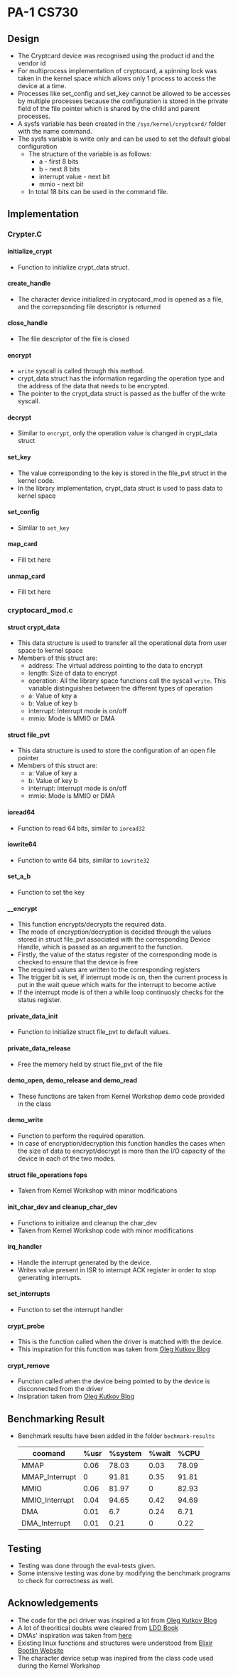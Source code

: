 # PA-1 CS730

## Design
- The Cryptcard device was recognised using the product id and the vendor id
- For multiprocess implementation of cryptocard, a spinning lock was taken in the kernel space which allows only 1 process to access the device at a time.
- Processes like set_config and set_key cannot be allowed to be accesses by multiple processes because the configuration is stored in the private field of the file pointer which is shared by the child and parent processes.
- A sysfs variable has been created in the `/sys/kernel/cryptcard/` folder with the name command.
- The sysfs variable is write only and can be used to set the default global configuration
  - The structure of the variable is as follows:
      - a - first 8 bits
      - b - next 8 bits
      - interrupt value - next bit
      - mmio - next bit
  - In total 18 bits can be used in the command file.

## Implementation

### Crypter.C

#### initialize_crypt
- Function to initialize crypt_data struct.

#### create_handle
- The character device initialized in cryptocard_mod is opened as a file, and the correpsonding file descriptor is returned

#### close_handle
- The file descriptor of the file is closed

#### encrypt
- `write` syscall is called through this method.
- crypt_data struct has the information regarding the operation type and the address of the data that needs to be encrypted.
- The pointer to the crypt_data struct is passed as the buffer of the write syscall.

#### decrypt
- Similar to `encrypt`, only the operation value is changed in crypt_data struct

#### set_key
- The value corresponding to the key is stored in the file_pvt struct in the kernel code.
- In the library implementation, crypt_data struct is used to pass data to kernel space

#### set_config
- Similar to `set_key`

#### map_card
- Fill txt here

#### unmap_card
- Fill txt here

### cryptocard_mod.c

#### struct crypt_data
- This data structure is used to transfer all the operational data from user space to kernel space
- Members of this struct are:
  - address: The virtual address pointing to the data to encrypt
  - length: Size of data to encrypt
  - operation: All the library space functions call the syscall `write`. This variable distinguishes between the different types of operation
  - a: Value of key a
  - b: Value of key b
  - interrupt: Interrupt mode is on/off
  - mmio: Mode is MMIO or DMA

#### struct file_pvt
- This data structure is used to store the configuration of an open file pointer
- Members of this struct are:
  - a: Value of key a
  - b: Value of key b
  - interrupt: Interrupt mode is on/off
  - mmio: Mode is MMIO or DMA

#### ioread64
- Function to read 64 bits, similar to `ioread32`

#### iowrite64
- Function to write 64 bits, similar to `iowrite32`

#### set_a_b
- Function to set the key

#### __encrypt
- This function encrypts/decrypts the required data.
- The mode of encryption/decryption is decided through the values stored in struct file_pvt associated with the corresponding Device Handle, which is passed as an argument to the function.
- Firstly, the value of the status register of the corresponding mode is checked to ensure that the device is free
- The required values are written to the corresponding registers
- The trigger bit is set, if interrupt mode is on, then the current process is put in the wait queue which waits for the interrupt to become active
- If the interrupt mode is of then a while loop continuosly checks for the status register.

#### private_data_init
- Function to initialize struct file_pvt to default values.

#### private_data_release
- Free the memory held by struct file_pvt of the file

#### demo_open, demo_release and demo_read
- These functions are taken from Kernel Workshop demo code provided in the class

#### demo_write
- Function to perform the required operation.
- In case of encryption/decryption this function handles the cases when the size of data to encrypt/decrypt is more than the I/O capacity of the device in each of the two modes.

#### struct file_operations fops
- Taken from Kernel Workshop with minor modifications

#### init_char_dev and cleanup_char_dev
- Functions to initialize and cleanup the char_dev
- Taken from Kernel Workshop code with minor modifications

#### irq_handler
- Handle the interrupt generated by the device.
- Writes value present in ISR to interrupt ACK register in order to stop generating interrupts.

#### set_interrupts
- Function to set the interrupt handler

#### crypt_probe
- This is the function called when the driver is matched with the device.
- This inspiration for this function was taken from [Oleg Kutkov Blog](https://olegkutkov.me/2021/01/07/writing-a-pci-device-driver-for-linux/)

#### crypt_remove
- Function called when the device being pointed to by the device is disconnected from the driver
- Insipration taken from [Oleg Kutkov Blog](https://olegkutkov.me/2021/01/07/writing-a-pci-device-driver-for-linux/)

## Benchmarking Result
- Benchmark results have been added in the folder `bechmark-results`

  | coomand        | %usr | %system | %wait | %CPU  |
  |----------------|------|---------|-------|-------|
  | MMAP           | 0.06 | 78.03   | 0.03  | 78.09 |
  | MMAP_Interrupt | 0    | 91.81   | 0.35  | 91.81 |
  | MMIO           | 0.06 | 81.97   | 0     | 82.93 |
  | MMIO_Interrupt | 0.04 | 94.65   | 0.42  | 94.69 |
  | DMA            | 0.01 | 6.7     | 0.24  | 6.71  |
  | DMA_Interrupt  | 0.01 | 0.21    | 0     | 0.22  |

## Testing
- Testing was done through the eval-tests given.
- Some intensive testing was done by modifying the benchmark programs to check for correctness as well.

## Acknowledgements
- The code for the pci driver was inspired a lot from [Oleg Kutkov Blog](https://olegkutkov.me/2021/01/07/writing-a-pci-device-driver-for-linux/)
- A lot of theoritical doubts were cleared from [LDD Book](https://lwn.net/Kernel/LDD3/)
- DMAs' inspiration was taken from [here](https://www.kernel.org/doc/Documentation/DMA-API-HOWTO.txt)
- Existing linux functions and structures were understood from [Elixir Bootlin Website](https://elixir.bootlin.com/linux/latest/source)
- The character device setup was inspired from the class code used during the Kernel Workshop